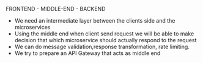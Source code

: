 FRONTEND - MIDDLE-END - BACKEND

- We need an intermediate layer between the clients side and the microservices
- Using the middle end when client send request we will be able to make decision that which microservice should actually respond to the request
- We can do message validation,response transformation, rate limiting.
- We try to prepare an API Gateway that acts as middle end